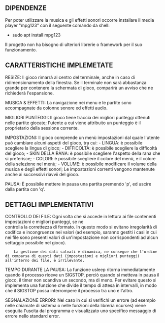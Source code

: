 DIPENDENZE
----------------------------
Per poter utilizzare la musica e gli effetti sonori occorre installare il media player "mpg123" con il seguente comando da shell:
- sudo apt install mpg123

Il progetto non ha bisogno di ulteriori librerie o framework per il suo funzionamento.

CARATTERISTICHE IMPLEMETATE
----------------------------
RESIZE: Il gioco rimarrà al centro del terminale, anche in caso di ridimensionamento della finestra.
    Se il terminale non sarà abbastanza grande per contenere la schermata di gioco, comparirà un avviso che ne richiederà l'espansione.

MUSICA & EFFETTI: La navigazione nei menu e le partite sono accompagnate da colonne sonore ed effetti audio.

MIGLIORI PUNTEGGI: Il gioco tiene traccia dei migliori punteggi ottenuti nelle partite giocate; l'utente a cui viene 
            attribuito un punteggio è il proprietario della sessione corrente.

IMPOSTAZIONI: Il gioco comprende un menù impostazioni dal quale l'utente può cambiare alcuni aspetti del gioco, tra cui:
    - LINGUA: è possibile scegliere la lingua di gioco;
    - DIFFICOLTÀ: è possibile scegliere la difficoltà del gioco;
    - SKIN DELLA RANA: è possibile scegliere l'aspetto della rana che si preferisce;
    - COLORI: è possibile scegliere il colore del menù, e il colore della selezione nel menù;
    - VOLUME: è possibile modificare il volume della musica e degli effetti sonori;
    Le impostazioni correnti vengono mantenute anche ai successivi riavvii del gioco.

PAUSA: È possibile mettere in pausa una partita premendo 'p', ed uscire dalla partita con 'q'.

DETTAGLI IMPLEMENTATIVI
----------------------------
CONTROLLO DEI FILE: Ogni volta che si accede in lettura ai file contenenti impostazioni e migliori punteggi, se ne  
        controlla la correttezza di formato.
        In questo modo si evitano irregolarità di codifica e incongruenze nei valori (ad esempio, saranno gestiti i casi in cui nei file sono presenti valori di un'impostazione non corrispondenti ad alcun settaggio possibile nel gioco).

        La gestione dei dati salvati è dinamica, ne consegue che l'ordine di comparsa di questi dati (impostazioni e migliori punteggi) all'interno dei file, è irrilevante.

TEMPO DURANTE LA PAUSA: La funzione usleep ritorna immediatamente quando il processo riceve un SIGSTOP,
        perciò quando si metteva in pausa il gioco, il timer non scandiva un secondo, ma di meno. 
        Per evitare questo si implementa una funzione che divide il tempo di attesa in intervalli, 
        in modo che il SIGSTOP possa interrompere il processo tra uno e l'altro.

SEGNALAZIONE ERRORI: Nel caso in cui si verifichi un errore (ad esempio nelle chiamate di sistema o nelle funzioni della 
            libreria ncurses) viene eseguita l'uscita dal programma e visualizzato uno specifico messaggio di errore nello standard error.

